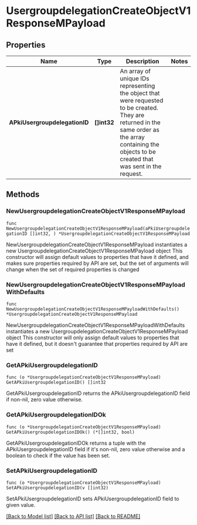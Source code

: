 # UsergroupdelegationCreateObjectV1ResponseMPayload

## Properties

Name | Type | Description | Notes
------------ | ------------- | ------------- | -------------
**APkiUsergroupdelegationID** | **[]int32** | An array of unique IDs representing the object that were requested to be created.  They are returned in the same order as the array containing the objects to be created that was sent in the request. | 

## Methods

### NewUsergroupdelegationCreateObjectV1ResponseMPayload

`func NewUsergroupdelegationCreateObjectV1ResponseMPayload(aPkiUsergroupdelegationID []int32, ) *UsergroupdelegationCreateObjectV1ResponseMPayload`

NewUsergroupdelegationCreateObjectV1ResponseMPayload instantiates a new UsergroupdelegationCreateObjectV1ResponseMPayload object
This constructor will assign default values to properties that have it defined,
and makes sure properties required by API are set, but the set of arguments
will change when the set of required properties is changed

### NewUsergroupdelegationCreateObjectV1ResponseMPayloadWithDefaults

`func NewUsergroupdelegationCreateObjectV1ResponseMPayloadWithDefaults() *UsergroupdelegationCreateObjectV1ResponseMPayload`

NewUsergroupdelegationCreateObjectV1ResponseMPayloadWithDefaults instantiates a new UsergroupdelegationCreateObjectV1ResponseMPayload object
This constructor will only assign default values to properties that have it defined,
but it doesn't guarantee that properties required by API are set

### GetAPkiUsergroupdelegationID

`func (o *UsergroupdelegationCreateObjectV1ResponseMPayload) GetAPkiUsergroupdelegationID() []int32`

GetAPkiUsergroupdelegationID returns the APkiUsergroupdelegationID field if non-nil, zero value otherwise.

### GetAPkiUsergroupdelegationIDOk

`func (o *UsergroupdelegationCreateObjectV1ResponseMPayload) GetAPkiUsergroupdelegationIDOk() (*[]int32, bool)`

GetAPkiUsergroupdelegationIDOk returns a tuple with the APkiUsergroupdelegationID field if it's non-nil, zero value otherwise
and a boolean to check if the value has been set.

### SetAPkiUsergroupdelegationID

`func (o *UsergroupdelegationCreateObjectV1ResponseMPayload) SetAPkiUsergroupdelegationID(v []int32)`

SetAPkiUsergroupdelegationID sets APkiUsergroupdelegationID field to given value.



[[Back to Model list]](../README.md#documentation-for-models) [[Back to API list]](../README.md#documentation-for-api-endpoints) [[Back to README]](../README.md)


